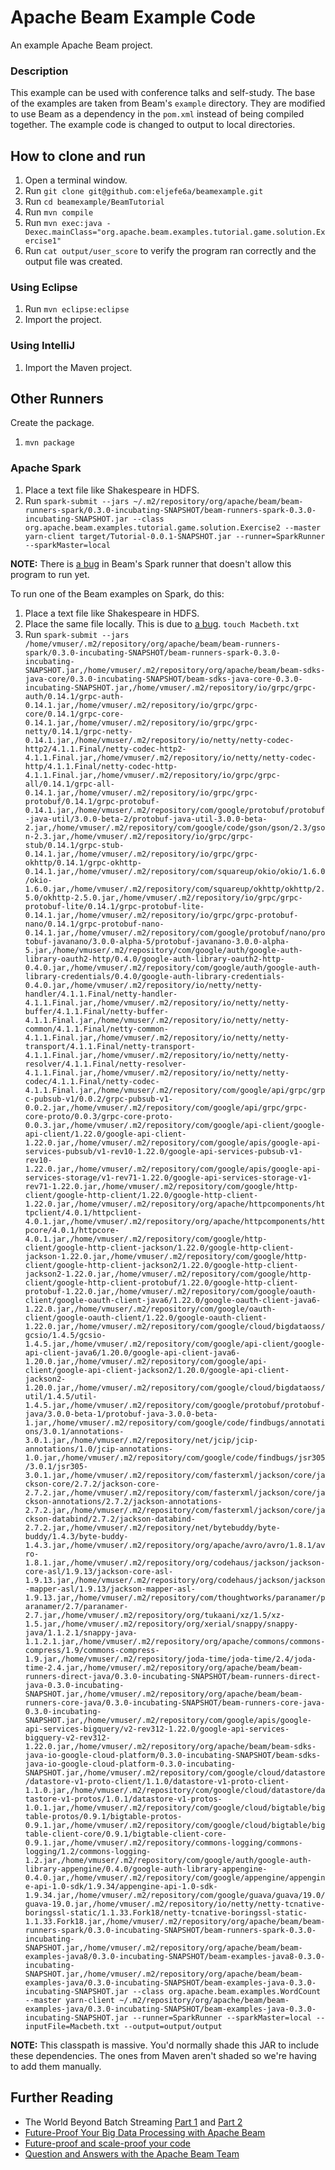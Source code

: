 # Apache Beam Example Code

An example Apache Beam project.

### Description

This example can be used with conference talks and self-study. The base of the examples are taken from Beam's `example` directory. They are modified to use Beam as a dependency in the `pom.xml` instead of being compiled together. The example code is changed to output to local directories.

## How to clone and run

1. Open a terminal window.
1. Run `git clone git@github.com:eljefe6a/beamexample.git`
1. Run `cd beamexample/BeamTutorial`
1. Run `mvn compile`
1. Run `mvn exec:java -Dexec.mainClass="org.apache.beam.examples.tutorial.game.solution.Exercise1"`
1. Run `cat output/user_score` to verify the program ran correctly and the output file was created.

### Using Eclipse

1. Run `mvn eclipse:eclipse`
1. Import the project.

### Using IntelliJ

1. Import the Maven project.

## Other Runners

Create the package.

1. `mvn package`

### Apache Spark

1. Place a text file like Shakespeare in HDFS.
1. Run `spark-submit --jars ~/.m2/repository/org/apache/beam/beam-runners-spark/0.3.0-incubating-SNAPSHOT/beam-runners-spark-0.3.0-incubating-SNAPSHOT.jar --class org.apache.beam.examples.tutorial.game.solution.Exercise2 --master yarn-client target/Tutorial-0.0.1-SNAPSHOT.jar --runner=SparkRunner --sparkMaster=local`

**NOTE:** There is [a bug](https://issues.apache.org/jira/browse/BEAM-17) in Beam's Spark runner that doesn't allow this program to run yet.

To run one of the Beam examples on Spark, do this:

1. Place a text file like Shakespeare in HDFS.
1. Place the same file locally. This is due to [a bug](https://issues.apache.org/jira/browse/BEAM-645). `touch Macbeth.txt`
1. Run `spark-submit --jars /home/vmuser/.m2/repository/org/apache/beam/beam-runners-spark/0.3.0-incubating-SNAPSHOT/beam-runners-spark-0.3.0-incubating-SNAPSHOT.jar,/home/vmuser/.m2/repository/org/apache/beam/beam-sdks-java-core/0.3.0-incubating-SNAPSHOT/beam-sdks-java-core-0.3.0-incubating-SNAPSHOT.jar,/home/vmuser/.m2/repository/io/grpc/grpc-auth/0.14.1/grpc-auth-0.14.1.jar,/home/vmuser/.m2/repository/io/grpc/grpc-core/0.14.1/grpc-core-0.14.1.jar,/home/vmuser/.m2/repository/io/grpc/grpc-netty/0.14.1/grpc-netty-0.14.1.jar,/home/vmuser/.m2/repository/io/netty/netty-codec-http2/4.1.1.Final/netty-codec-http2-4.1.1.Final.jar,/home/vmuser/.m2/repository/io/netty/netty-codec-http/4.1.1.Final/netty-codec-http-4.1.1.Final.jar,/home/vmuser/.m2/repository/io/grpc/grpc-all/0.14.1/grpc-all-0.14.1.jar,/home/vmuser/.m2/repository/io/grpc/grpc-protobuf/0.14.1/grpc-protobuf-0.14.1.jar,/home/vmuser/.m2/repository/com/google/protobuf/protobuf-java-util/3.0.0-beta-2/protobuf-java-util-3.0.0-beta-2.jar,/home/vmuser/.m2/repository/com/google/code/gson/gson/2.3/gson-2.3.jar,/home/vmuser/.m2/repository/io/grpc/grpc-stub/0.14.1/grpc-stub-0.14.1.jar,/home/vmuser/.m2/repository/io/grpc/grpc-okhttp/0.14.1/grpc-okhttp-0.14.1.jar,/home/vmuser/.m2/repository/com/squareup/okio/okio/1.6.0/okio-1.6.0.jar,/home/vmuser/.m2/repository/com/squareup/okhttp/okhttp/2.5.0/okhttp-2.5.0.jar,/home/vmuser/.m2/repository/io/grpc/grpc-protobuf-lite/0.14.1/grpc-protobuf-lite-0.14.1.jar,/home/vmuser/.m2/repository/io/grpc/grpc-protobuf-nano/0.14.1/grpc-protobuf-nano-0.14.1.jar,/home/vmuser/.m2/repository/com/google/protobuf/nano/protobuf-javanano/3.0.0-alpha-5/protobuf-javanano-3.0.0-alpha-5.jar,/home/vmuser/.m2/repository/com/google/auth/google-auth-library-oauth2-http/0.4.0/google-auth-library-oauth2-http-0.4.0.jar,/home/vmuser/.m2/repository/com/google/auth/google-auth-library-credentials/0.4.0/google-auth-library-credentials-0.4.0.jar,/home/vmuser/.m2/repository/io/netty/netty-handler/4.1.1.Final/netty-handler-4.1.1.Final.jar,/home/vmuser/.m2/repository/io/netty/netty-buffer/4.1.1.Final/netty-buffer-4.1.1.Final.jar,/home/vmuser/.m2/repository/io/netty/netty-common/4.1.1.Final/netty-common-4.1.1.Final.jar,/home/vmuser/.m2/repository/io/netty/netty-transport/4.1.1.Final/netty-transport-4.1.1.Final.jar,/home/vmuser/.m2/repository/io/netty/netty-resolver/4.1.1.Final/netty-resolver-4.1.1.Final.jar,/home/vmuser/.m2/repository/io/netty/netty-codec/4.1.1.Final/netty-codec-4.1.1.Final.jar,/home/vmuser/.m2/repository/com/google/api/grpc/grpc-pubsub-v1/0.0.2/grpc-pubsub-v1-0.0.2.jar,/home/vmuser/.m2/repository/com/google/api/grpc/grpc-core-proto/0.0.3/grpc-core-proto-0.0.3.jar,/home/vmuser/.m2/repository/com/google/api-client/google-api-client/1.22.0/google-api-client-1.22.0.jar,/home/vmuser/.m2/repository/com/google/apis/google-api-services-pubsub/v1-rev10-1.22.0/google-api-services-pubsub-v1-rev10-1.22.0.jar,/home/vmuser/.m2/repository/com/google/apis/google-api-services-storage/v1-rev71-1.22.0/google-api-services-storage-v1-rev71-1.22.0.jar,/home/vmuser/.m2/repository/com/google/http-client/google-http-client/1.22.0/google-http-client-1.22.0.jar,/home/vmuser/.m2/repository/org/apache/httpcomponents/httpclient/4.0.1/httpclient-4.0.1.jar,/home/vmuser/.m2/repository/org/apache/httpcomponents/httpcore/4.0.1/httpcore-4.0.1.jar,/home/vmuser/.m2/repository/com/google/http-client/google-http-client-jackson/1.22.0/google-http-client-jackson-1.22.0.jar,/home/vmuser/.m2/repository/com/google/http-client/google-http-client-jackson2/1.22.0/google-http-client-jackson2-1.22.0.jar,/home/vmuser/.m2/repository/com/google/http-client/google-http-client-protobuf/1.22.0/google-http-client-protobuf-1.22.0.jar,/home/vmuser/.m2/repository/com/google/oauth-client/google-oauth-client-java6/1.22.0/google-oauth-client-java6-1.22.0.jar,/home/vmuser/.m2/repository/com/google/oauth-client/google-oauth-client/1.22.0/google-oauth-client-1.22.0.jar,/home/vmuser/.m2/repository/com/google/cloud/bigdataoss/gcsio/1.4.5/gcsio-1.4.5.jar,/home/vmuser/.m2/repository/com/google/api-client/google-api-client-java6/1.20.0/google-api-client-java6-1.20.0.jar,/home/vmuser/.m2/repository/com/google/api-client/google-api-client-jackson2/1.20.0/google-api-client-jackson2-1.20.0.jar,/home/vmuser/.m2/repository/com/google/cloud/bigdataoss/util/1.4.5/util-1.4.5.jar,/home/vmuser/.m2/repository/com/google/protobuf/protobuf-java/3.0.0-beta-1/protobuf-java-3.0.0-beta-1.jar,/home/vmuser/.m2/repository/com/google/code/findbugs/annotations/3.0.1/annotations-3.0.1.jar,/home/vmuser/.m2/repository/net/jcip/jcip-annotations/1.0/jcip-annotations-1.0.jar,/home/vmuser/.m2/repository/com/google/code/findbugs/jsr305/3.0.1/jsr305-3.0.1.jar,/home/vmuser/.m2/repository/com/fasterxml/jackson/core/jackson-core/2.7.2/jackson-core-2.7.2.jar,/home/vmuser/.m2/repository/com/fasterxml/jackson/core/jackson-annotations/2.7.2/jackson-annotations-2.7.2.jar,/home/vmuser/.m2/repository/com/fasterxml/jackson/core/jackson-databind/2.7.2/jackson-databind-2.7.2.jar,/home/vmuser/.m2/repository/net/bytebuddy/byte-buddy/1.4.3/byte-buddy-1.4.3.jar,/home/vmuser/.m2/repository/org/apache/avro/avro/1.8.1/avro-1.8.1.jar,/home/vmuser/.m2/repository/org/codehaus/jackson/jackson-core-asl/1.9.13/jackson-core-asl-1.9.13.jar,/home/vmuser/.m2/repository/org/codehaus/jackson/jackson-mapper-asl/1.9.13/jackson-mapper-asl-1.9.13.jar,/home/vmuser/.m2/repository/com/thoughtworks/paranamer/paranamer/2.7/paranamer-2.7.jar,/home/vmuser/.m2/repository/org/tukaani/xz/1.5/xz-1.5.jar,/home/vmuser/.m2/repository/org/xerial/snappy/snappy-java/1.1.2.1/snappy-java-1.1.2.1.jar,/home/vmuser/.m2/repository/org/apache/commons/commons-compress/1.9/commons-compress-1.9.jar,/home/vmuser/.m2/repository/joda-time/joda-time/2.4/joda-time-2.4.jar,/home/vmuser/.m2/repository/org/apache/beam/beam-runners-direct-java/0.3.0-incubating-SNAPSHOT/beam-runners-direct-java-0.3.0-incubating-SNAPSHOT.jar,/home/vmuser/.m2/repository/org/apache/beam/beam-runners-core-java/0.3.0-incubating-SNAPSHOT/beam-runners-core-java-0.3.0-incubating-SNAPSHOT.jar,/home/vmuser/.m2/repository/com/google/apis/google-api-services-bigquery/v2-rev312-1.22.0/google-api-services-bigquery-v2-rev312-1.22.0.jar,/home/vmuser/.m2/repository/org/apache/beam/beam-sdks-java-io-google-cloud-platform/0.3.0-incubating-SNAPSHOT/beam-sdks-java-io-google-cloud-platform-0.3.0-incubating-SNAPSHOT.jar,/home/vmuser/.m2/repository/com/google/cloud/datastore/datastore-v1-proto-client/1.1.0/datastore-v1-proto-client-1.1.0.jar,/home/vmuser/.m2/repository/com/google/cloud/datastore/datastore-v1-protos/1.0.1/datastore-v1-protos-1.0.1.jar,/home/vmuser/.m2/repository/com/google/cloud/bigtable/bigtable-protos/0.9.1/bigtable-protos-0.9.1.jar,/home/vmuser/.m2/repository/com/google/cloud/bigtable/bigtable-client-core/0.9.1/bigtable-client-core-0.9.1.jar,/home/vmuser/.m2/repository/commons-logging/commons-logging/1.2/commons-logging-1.2.jar,/home/vmuser/.m2/repository/com/google/auth/google-auth-library-appengine/0.4.0/google-auth-library-appengine-0.4.0.jar,/home/vmuser/.m2/repository/com/google/appengine/appengine-api-1.0-sdk/1.9.34/appengine-api-1.0-sdk-1.9.34.jar,/home/vmuser/.m2/repository/com/google/guava/guava/19.0/guava-19.0.jar,/home/vmuser/.m2/repository/io/netty/netty-tcnative-boringssl-static/1.1.33.Fork18/netty-tcnative-boringssl-static-1.1.33.Fork18.jar,/home/vmuser/.m2/repository/org/apache/beam/beam-runners-spark/0.3.0-incubating-SNAPSHOT/beam-runners-spark-0.3.0-incubating-SNAPSHOT.jar,/home/vmuser/.m2/repository/org/apache/beam/beam-examples-java8/0.3.0-incubating-SNAPSHOT/beam-examples-java8-0.3.0-incubating-SNAPSHOT.jar,/home/vmuser/.m2/repository/org/apache/beam/beam-examples-java/0.3.0-incubating-SNAPSHOT/beam-examples-java-0.3.0-incubating-SNAPSHOT.jar --class org.apache.beam.examples.WordCount --master yarn-client ~/.m2/repository/org/apache/beam/beam-examples-java/0.3.0-incubating-SNAPSHOT/beam-examples-java-0.3.0-incubating-SNAPSHOT.jar --runner=SparkRunner --sparkMaster=local --inputFile=Macbeth.txt --output=output/output`

**NOTE:** This classpath is massive. You'd normally shade this JAR to include these dependencies. The ones from Maven aren't shaded so we're having to add them manually.

## Further Reading

* The World Beyond Batch Streaming [Part 1](https://www.oreilly.com/ideas/the-world-beyond-batch-streaming-101) and [Part 2](https://www.oreilly.com/ideas/the-world-beyond-batch-streaming-102)
* [Future-Proof Your Big Data Processing with Apache Beam](http://thenewstack.io/apache-beam-will-make-big-difference-organization/)
* [Future-proof and scale-proof your code](https://www.oreilly.com/ideas/future-proof-and-scale-proof-your-code)
* [Question and Answers with the Apache Beam Team](http://www.jesse-anderson.com/2016/07/question-and-answers-with-the-apache-beam-team/)
